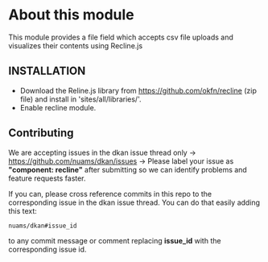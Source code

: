 # About this module

This module provides a file field which accepts csv file uploads and visualizes their
contents using Recline.js

## INSTALLATION


+ Download the Reline.js library from https://github.com/okfn/recline 
(zip file) and install in 'sites/all/libraries/'.
+ Enable recline module.

## Contributing

We are accepting issues in the dkan issue thread only -> https://github.com/nuams/dkan/issues -> Please label your issue as **"component: recline"** after submitting so we can identify problems and feature requests faster.

If you can, please cross reference commits in this repo to the corresponding issue in the dkan issue thread. You can do that easily adding this text:

```
nuams/dkan#issue_id
``` 

to any commit message or comment replacing **issue_id** with the corresponding issue id.